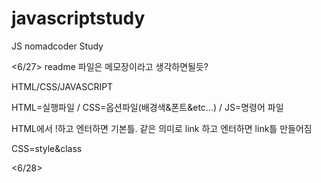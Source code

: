 # javascriptstudy
JS nomadcoder Study

<6/27>
readme 파일은 메모장이라고 생각하면될듯?

HTML/CSS/JAVASCRIPT

HTML=실행파일 / CSS=옵션파일(배경색&폰트&etc...) / JS=명령어 파일

HTML에서 !하고 엔터하면 기본틀. 같은 의미로 link 하고 엔터하면 link틀 만들어짐

CSS=style&class

<6/28>
